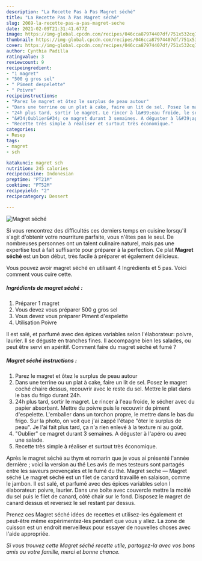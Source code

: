 ```yaml
---
description: "La Recette Pas à Pas Magret séché"
title: "La Recette Pas à Pas Magret séché"
slug: 2069-la-recette-pas-a-pas-magret-seche
date: 2021-02-09T21:31:41.677Z
image: https://img-global.cpcdn.com/recipes/046cca87974407df/751x532cq70/magret-seche-photo-principale-de-la-recette.jpg
thumbnail: https://img-global.cpcdn.com/recipes/046cca87974407df/751x532cq70/magret-seche-photo-principale-de-la-recette.jpg
cover: https://img-global.cpcdn.com/recipes/046cca87974407df/751x532cq70/magret-seche-photo-principale-de-la-recette.jpg
author: Cynthia Padilla
ratingvalue: 3
reviewcount: 9
recipeingredient:
- "1 magret"
- "500 g gros sel"
- " Piment despelette"
- " Poivre"
recipeinstructions:
- "Parez le magret et ôtez le surplus de peau autour"
- "Dans une terrine ou un plat à cake, faire un lit de sel. Posez le magret coché chaire dessus, recouvrir avec le reste du sel. Mettre le plat dans le bas du frigo durant 24h."
- "24h plus tard, sortir le magret. Le rincer à l&#39;eau froide, le sécher avec du papier absorbant. Mettre du poivre puis le recouvrir de piment d&#39;espelette. L&#39;emballer dans un torchon propre, le mettre dans le bas du frigo. Sur la photo, on voit que j&#39;ai zappé l&#39;étape &#34;ôter le surplus de peau&#34;. Je l&#39;ai fait plus tard, ça n&#39;a rien enlevé à la texture ni au goût."
- "&#34;Oublier&#34; ce magret durant 3 semaines. A déguster à l&#39;apéro ou avec une salade."
- "Recette très simple à réaliser et surtout très économique."
categories:
- Resep
tags:
- magret
- sch

katakunci: magret sch 
nutrition: 245 calories
recipecuisine: Indonesian
preptime: "PT21M"
cooktime: "PT52M"
recipeyield: "2"
recipecategory: Dessert

---
```



![Magret séché](https://img-global.cpcdn.com/recipes/046cca87974407df/751x532cq70/magret-seche-photo-principale-de-la-recette.jpg)

Si vous rencontrez des difficultés ces derniers temps en cuisine lorsqu'il s'agit d'obtenir votre nourriture parfaite, vous n'êtes pas le seul. De nombreuses personnes ont un talent culinaire naturel, mais pas une expertise tout à fait suffisante pour préparer à la perfection. Ce plat <strong> Magret séché </strong> est un bon début, très facile à préparer et également délicieux.

<!--inarticleads1-->

Vous pouvez avoir magret séché en utilisant 4 Ingrédients et 5 pas. Voici comment vous cuire cette.

##### Ingrédients de magret séché :

1. Préparer 1 magret
1. Vous devez vous préparer 500 g gros sel
1. Vous devez vous préparer  Piment d&#39;espelette
1. Utilisation  Poivre


Il est salé, et parfumé avec des épices variables selon l&#39;élaborateur: poivre, laurier. Il se déguste en tranches fines. Il accompagne bien les salades, ou peut être servi en apéritif. Comment faire du magret séché et fumé ? 

<!--inarticleads2-->

##### Magret séché instructions :

1. Parez le magret et ôtez le surplus de peau autour
1. Dans une terrine ou un plat à cake, faire un lit de sel. Posez le magret coché chaire dessus, recouvrir avec le reste du sel. Mettre le plat dans le bas du frigo durant 24h.
1. 24h plus tard, sortir le magret. Le rincer à l&#39;eau froide, le sécher avec du papier absorbant. Mettre du poivre puis le recouvrir de piment d&#39;espelette. L&#39;emballer dans un torchon propre, le mettre dans le bas du frigo. Sur la photo, on voit que j&#39;ai zappé l&#39;étape &#34;ôter le surplus de peau&#34;. Je l&#39;ai fait plus tard, ça n&#39;a rien enlevé à la texture ni au goût.
1. &#34;Oublier&#34; ce magret durant 3 semaines. A déguster à l&#39;apéro ou avec une salade.
1. Recette très simple à réaliser et surtout très économique.


Après le magret séché au thym et romarin que je vous ai présenté l&#39;année dernière ; voici la version au thé Les avis de mes testeurs sont partagés entre les saveurs provençales et le fumé du thé. Magret seche — Magret séché Le magret séché est un filet de canard travaillé en salaison, comme le jambon. Il est salé, et parfumé avec des épices variables selon l élaborateur: poivre, laurier. Dans une boîte avec couvercle mettre la moitié du sel puis le filet de canard, côté chair sur le fond. Disposez le magret de canard dessus et reversez le sel restant par dessus. 

<!--inarticleads1-->

<p>
Prenez ces Magret séché idées de recettes et utilisez-les également et peut-être même expérimentez-les pendant que vous y allez. La zone de cuisson est un endroit merveilleux pour essayer de nouvelles choses avec l'aide appropriée.
</p>

<p>
<i>Si vous trouvez cette Magret séché recette utile, partagez-la avec vos bons amis ou votre famille, merci et bonne chance.</i>
</p>
